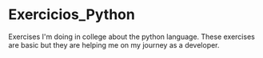 # Exercicios_Python
 Exercises I'm doing in college about the python language.
 These exercises are basic but they are helping me on my journey as a developer.

